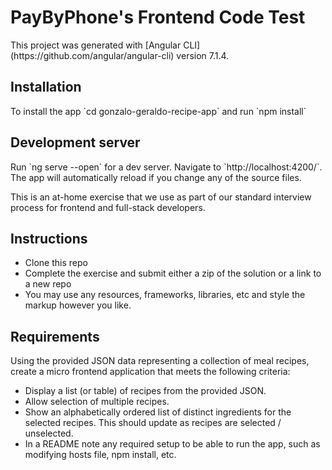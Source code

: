 <h1>PayByPhone's Frontend Code Test</h1>

<p>This project was generated with [Angular CLI](https://github.com/angular/angular-cli) version 7.1.4.</p>

<h2>Installation</h2>

<p>To install the app `cd gonzalo-geraldo-recipe-app` and run `npm install`</p>

<h2>Development server</h2>

<p>Run `ng serve --open` for a dev server. Navigate to `http://localhost:4200/`. The app will automatically reload if you change any of the source files.</p>

<p>This is an at-home exercise that we use as part of our standard interview process for frontend and full-stack developers.</p>

<h2>Instructions</h2>

<ul>
    <li>Clone this repo</li>
    <li>Complete the exercise and submit either a zip of the solution or a link to a new repo</li>
    <li>You may use any resources, frameworks, libraries, etc and style the markup however you like.</li>
</ul>

<h2>Requirements</h2>

<p>Using the provided JSON data representing a collection of meal recipes, create a micro frontend application that meets the following criteria:</p>

<ul>
    <li>Display a list (or table) of recipes from the provided JSON.</li>
    <li>Allow selection of multiple recipes.</li>
    <li>Show an alphabetically ordered list of distinct ingredients for the selected recipes. This should update as recipes are selected / unselected.</li>
    <li>In a README note any required setup to be able to run the app, such as modifying hosts file, npm install, etc.</li>
</ul>